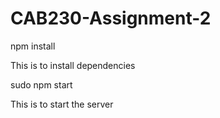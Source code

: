 # CAB230-Assignment-2
npm install

This is to install dependencies

sudo npm start

This is to start the server
